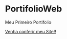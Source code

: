 # PortifolioWeb
Meu Primeiro Portifolio

<a href="https://pedroatemribeiro.github.io/PortifolioWeb/">Venha conferir meu Site!! </a>
